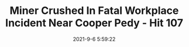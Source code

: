 ---
"title": "Miner Crushed In Fatal Workplace Incident Near Cooper Pedy - Hit 107"
"date": "2021-9-6 5:59:22"
"feed_name": "GOOGLENEWSMINING"
"feed_website": "https://news.google.com/search?q=mining%2Bincident&hl=en-US&gl=US&ceid=US:en"
"feed_rss": "https://news.google.com/rss/search?q=mining%2Bincident&hl=en-US&gl=US&ceid=US:en"
"link": "https://www.hit.com.au/story/miner-crushed-in-fatal-workplace-incident-near-cooper-pedy-181672"
"file": "_posts/2021-1-1-5fd55adca0a8961b343ef7d74496e6b1c4c55f11.md"
"accident": "1"
"drilling": "0"
---